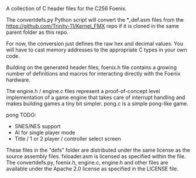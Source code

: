A collection of C header files for the C256 Foenix.

The convertdefs.py Python script will convert the *_def.asm files from the https://github.com/Trinity-11/Kernel_FMX 
repo if it is cloned in the same parent folder as this repo.

For now, the conversion just defines the raw hex and decimal values.
You will have to cast memory addresses to the appropriate C types in your own code.

Building on the generated header files, foenix.h file contains a growing number of
definitions and macros for interacting directly with the Foenix hardware.

The engine.h / engine.c files represent a proof-of-concept level implementation
of a game engine that takes care of interrupt handling and makes building games
a tiny bit simpler. pong.c is a simple pong-like game.

pong TODO:

* SNES/NES support
* AI for single player mode
* Title / 1 or 2 player / controller select screen

These files in the "defs" folder are distributed under the same license as
the source assembly files. fxloader.asm is licensed as specified within the file.
The convertdefs.py, foenix.h, engine.c, engine.h and other files are
available under the Apache 2.0 license as specified in the LICENSE file.